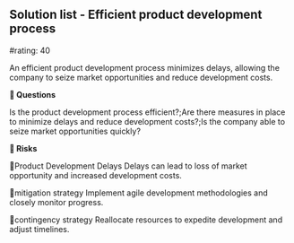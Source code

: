 

## Solution list - Efficient product development process

#rating: 40


An efficient product development process minimizes delays, allowing the company to seize market opportunities and reduce development costs.

**💭 Questions**

Is the product development process efficient?;Are there measures in place to minimize delays and reduce development costs?;Is the company able to seize market opportunities quickly?

**🚨 Risks**

🚨Product Development Delays
Delays can lead to loss of market opportunity and increased development costs.

🚨mitigation strategy
Implement agile development methodologies and closely monitor progress.

🚨contingency strategy
Reallocate resources to expedite development and adjust timelines.




